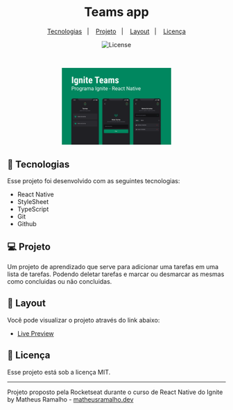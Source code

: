 <h1 align="center"> Teams app </h1>

<p align="center">
  <a href="#-tecnologias">Tecnologias</a>&nbsp;&nbsp;&nbsp;|&nbsp;&nbsp;&nbsp;
  <a href="#-projeto">Projeto</a>&nbsp;&nbsp;&nbsp;|&nbsp;&nbsp;&nbsp;
  <a href="#-layout">Layout</a>&nbsp;&nbsp;&nbsp;|&nbsp;&nbsp;&nbsp;
  <a href="#memo-licença">Licença</a>
</p>

<p align="center">
  <img alt="License" src="https://img.shields.io/static/v1?label=license&message=MIT&color=49AA26&labelColor=000000">
</p>

<br>

<p align="center">
  <img alt="Preview do projeto" src=".github/preview.png" width="50%" />
</p>

## 🚀 Tecnologias

Esse projeto foi desenvolvido com as seguintes tecnologias:

- React Native
- StyleSheet
- TypeScript
- Git
- Github

## 💻 Projeto

Um projeto de aprendizado que serve para adicionar uma tarefas em uma lista de tarefas. Podendo deletar tarefas e marcar ou desmarcar as mesmas como concluidas ou não concluidas.

## 🔖 Layout

Você pode visualizar o projeto através do link abaixo:

- [Live Preview]()

## :memo: Licença

Esse projeto está sob a licença MIT.

---

Projeto proposto pela Rocketseat durante o curso de React Native do Ignite <br/>
by Matheus Ramalho - [matheusramalho.dev](matheusramalho.dev)
